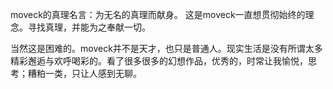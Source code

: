 moveck的真理名言：为无名的真理而献身。
这是moveck一直想贯彻始终的理念。寻找真理，并能为之奉献一切。

当然这是困难的。moveck并不是天才，也只是普通人。现实生活是没有所谓太多精彩邂逅与欢呼喝彩的。看了很多很多的幻想作品，优秀的，时常让我愉悦，思考；糟粕一类，只让人感到无聊。